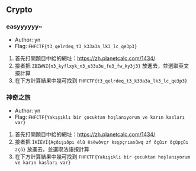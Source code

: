 ## Crypto

### easyyyyyy~

* Author: yn
* Flag: `FHFCTF{t3_qelrdeq_t3_k33a3a_lk3_lc_qe3p3}`

1. 首先打開題目中給的網址：https://zh.planetcalc.com/1434/
2. 接者把 `ZBZWNZ{n3_kyflxyk_n3_e33u3u_fe3_fw_ky3j3}` 放進去，並選取英文按計算
3. 在下方計算結果中幾可找到 `FHFCTF{t3_qelrdeq_t3_k33a3a_lk3_lc_qe3p3}`

### 神奇之旅

* Author: yn
* Flag: `FHFCTF{Yakışıklı bir çocuktan hoşlanıyorum ve karın kasları var}`

1. 首先打開題目中給的網址：https://zh.planetcalc.com/1434/
2. 接者把 `ÏKÏÈVÏ{Açôışıôpı élû êsèwôvçr ksşpçrıasûwq zf ôçûır ôçüpçûı zçû}` 放進去，並選取法語按計算
3. 在下方計算結果中幾可找到 `FHFCTF{Yakışıklı bir çocuktan hoşlanıyorum ve karın kasları var}`